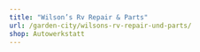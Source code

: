 ```yaml
---
title: "Wilson’s Rv Repair & Parts"
url: /garden-city/wilsons-rv-repair-und-parts/
shop: Autowerkstatt
---
```

